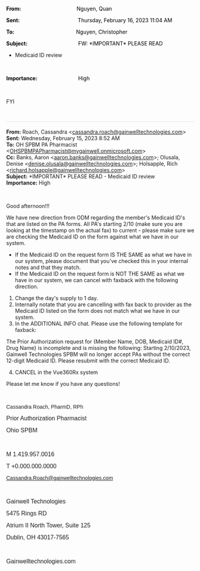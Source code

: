 <div class="WordSection1">

**<span style="color:black">From:<span style="mso-tab-count:1">                                            
</span></span>**<span style="color:black">Nguyen, Quan</span>

**<span style="color:black">Sent:<span style="mso-tab-count:1">                                              
</span></span>**<span style="color:black">Thursday, February 16, 2023
11:04 AM</span>

**<span style="color:black">To:<span style="mso-tab-count:1">                                                 
</span></span>**<span style="color:black">Nguyen, Christopher</span>

**<span style="color:black">Subject:<span style="mso-tab-count:1">                                        
</span></span>**<span style="color:black">FW: \*IMPORTANT\* PLEASE READ
- Medicaid ID review</span>

<span style="color:
black"></span>

 

**<span style="color:black">Importance:<span style="mso-tab-count:1">                                
</span></span>**<span style="color:black">High</span>

 

FYI

 

<div>

<div style="border:none;border-top:solid #E1E1E1 1.0pt;padding:3.0pt 0in 0in 0in">

**From:** Roach, Cassandra
\<<cassandra.roach@gainwelltechnologies.com>\>  
**Sent:** Wednesday, February 15, 2023 8:52 AM  
**To:** OH SPBM PA Pharmacist
\<<OHSPBMPAPharmacist@mygainwell.onmicrosoft.com>\>  
**Cc:** Banks, Aaron \<<aaron.banks@gainwelltechnologies.com>\>;
Olusala, Denise \<<denise.olusala@gainwelltechnologies.com>\>;
Holsapple, Rich \<<richard.holsapple@gainwelltechnologies.com>\>  
**Subject:** \*IMPORTANT\* PLEASE READ - Medicaid ID review  
**Importance:** High

</div>

</div>

 

Good afternoon\!\!\! 

We have new direction from ODM regarding the member's Medicaid ID's that
are listed on the PA forms<span class="underline">. All PA's starting
2/10 (make sure you are looking at the timestamp on the actual fax) to
current</span> - please make sure we are checking the Medicaid ID on the
form against what we have in our system. 

  - <span style="mso-fareast-font-family:
         &quot;Times New Roman&quot;">If the Medicaid ID on the request
    form <span class="underline">IS THE SAME</span> as what we have in
    our system, please document that you've checked this in your
    internal notes and that they match.  </span>
  - <span style="mso-fareast-font-family:
         &quot;Times New Roman&quot;">If the Medicaid ID on the request
    form <span class="underline">is NOT THE SAME</span> as what we have
    in our system, we can cancel with faxback with the following
    direction. </span>

<!-- end list -->

1.  <span style="mso-fareast-font-family:&quot;Times New Roman&quot;">Change
    the day's supply to 1 day.</span>
2.  <span style="mso-fareast-font-family:&quot;Times New Roman&quot;">Internally
    notate that you are cancelling with fax back to provider as the
    Medicaid ID listed on the form does not match what we have in our
    system. </span>
3.  <span style="mso-fareast-font-family:&quot;Times New Roman&quot;">In
    the ADDITIONAL INFO chat. Please use the following template for
    faxback:                                                            
                             </span>

The Prior Authorization request for {Member Name, DOB, Medicaid ID\#,
Drug Name} is incomplete and is missing the following: Starting
2/10/2023, Gainwell Technologies SPBM will no longer accept PAs without
the correct 12-digit Medicaid ID. Please resubmit with the correct
Medicaid ID.

4.  <span style="mso-fareast-font-family:&quot;Times New Roman&quot;">CANCEL
    in the Vue360Rx system</span>

Please let me know if you have any questions\!

 

<span style="font-size:10.5pt;
font-family:&quot;Calibri Light&quot;,sans-serif;color:#201F1E">Cassandra
Roach, PharmD,
RPh</span><span style="font-size:10.5pt;font-family:&quot;Segoe UI&quot;,sans-serif;
color:#201F1E"></span>

<span style="font-size:12.0pt;
font-family:&quot;Calibri Light&quot;,sans-serif;color:#201F1E;border:none windowtext 1.0pt;
mso-border-alt:none windowtext 0in;padding:0in">Prior Authorization
Pharmacist</span><span style="color:#201F1E"></span>

<span style="font-size:12.0pt;
font-family:&quot;Calibri Light&quot;,sans-serif;color:#201F1E;border:none windowtext 1.0pt;
mso-border-alt:none windowtext 0in;padding:0in">Ohio
SPBM</span><span style="color:#201F1E"></span>

<span style="font-size:12.0pt;
font-family:&quot;Calibri Light&quot;,sans-serif;color:#201F1E;border:none windowtext 1.0pt;
mso-border-alt:none windowtext 0in;padding:0in"> </span><span style="color:#201F1E"></span>

<span style="font-size:12.0pt;
font-family:&quot;Calibri Light&quot;,sans-serif;color:#201F1E;border:none windowtext 1.0pt;
mso-border-alt:none windowtext 0in;padding:0in">M
1.419.957.0016</span><span style="color:#201F1E"></span>

<span style="font-size:12.0pt;
font-family:&quot;Calibri Light&quot;,sans-serif;color:#201F1E;border:none windowtext 1.0pt;
mso-border-alt:none windowtext 0in;padding:0in">T
+0.000.000.0000</span><span style="color:#201F1E"></span>

<span style="font-size:10.5pt;
font-family:&quot;Calibri Light&quot;,sans-serif;color:#201F1E"><Cassandra.Roach@gainwelltechnologies.com></span><span style="font-size:10.5pt;font-family:&quot;Segoe UI&quot;,sans-serif;color:#201F1E"></span>

<span style="font-size:12.0pt;
font-family:&quot;Calibri Light&quot;,sans-serif;color:#201F1E;border:none windowtext 1.0pt;
mso-border-alt:none windowtext 0in;padding:0in"> </span><span style="color:#201F1E"></span>

<span style="font-size:12.0pt;
font-family:&quot;Calibri Light&quot;,sans-serif;color:#201F1E;border:none windowtext 1.0pt;
mso-border-alt:none windowtext 0in;padding:0in">Gainwell
Technologies</span><span style="color:#201F1E"></span>

<span style="font-size:12.0pt;
font-family:&quot;Calibri Light&quot;,sans-serif;color:#201F1E;border:none windowtext 1.0pt;
mso-border-alt:none windowtext 0in;padding:0in">5475 Rings
RD</span><span style="color:#201F1E"></span>

<span style="font-size:12.0pt;
font-family:&quot;Calibri Light&quot;,sans-serif;color:#201F1E;border:none windowtext 1.0pt;
mso-border-alt:none windowtext 0in;padding:0in">Atrium II North Tower,
Suite 125</span><span style="color:#201F1E"></span>

<span style="font-size:12.0pt;
font-family:&quot;Calibri Light&quot;,sans-serif;color:#201F1E;border:none windowtext 1.0pt;
mso-border-alt:none windowtext 0in;padding:0in">Dublin, OH
43017-7565</span><span style="color:#201F1E"></span>

<span style="font-size:12.0pt;
font-family:&quot;Calibri Light&quot;,sans-serif;color:#201F1E;border:none windowtext 1.0pt;
mso-border-alt:none windowtext 0in;padding:0in"> </span><span style="color:#201F1E"></span>

<span style="font-size:12.0pt;
font-family:&quot;Calibri Light&quot;,sans-serif;color:#201F1E;border:none windowtext 1.0pt;
mso-border-alt:none windowtext 0in;padding:0in">Gainwelltechnologies.com</span><span style="color:#201F1E"></span>

<span style="font-family:&quot;Arial&quot;,sans-serif;
color:#201F1E;border:none windowtext 1.0pt;mso-border-alt:none windowtext 0in;
padding:0in"> </span><span style="color:#201F1E"></span>

<span style="color:#201F1E"> </span><span style="color:black"><span class="image"></span></span>

 

</div>
